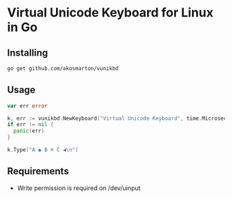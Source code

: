 # Virtual Unicode Keyboard for Linux in Go

## Installing
```bash
go get github.com/akosmarton/vunikbd
```

## Usage
```go
var err error

k, err := vunikbd.NewKeyboard("Virtual Unicode Keyboard", time.Microsecond*250)
if err != nil {
  panic(err)
}

k.Type("A ◉ B ⌘ C ◀\n")
```

## Requirements

- Write permission is required on /dev/uinput
